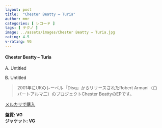 ```yaml
---
layout: post
title:  "Chester Beatty – Turia"
author: mmr
categories: [ レコード ]
tags: [ テクノ ]
image: ../assets/images/Chester Beatty – Turia.jpg
rating: 4.5
v-rating: VG
---
```


#### Chester Beatty – Turia

A. Untitled

B. Untitled

> 2001年にUKのレーベル「Disq」からリリースされたRobert Armani（ロバートアルマ二）のプロジェクトChester BeattyのEPです。


[メルカリで購入](https://jp.mercari.com/item/m92597172261)

<div class="mt-4 mb-4 d-flex align-items-center">
<strong class="mr-1">盤質: VG</strong>
</div>
<div class="mt-4 mb-4 d-flex align-items-center">
<strong class="mr-1">ジャケット: VG</strong>
</div>
